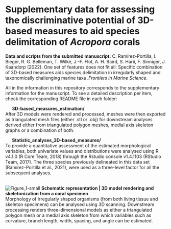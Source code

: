 
# Supplementary data for assessing the discriminative potential of 3D-based measures to aid species delimitation of <i>Acropora</i> corals

<b>Data and scripts from the submitted manuscript:</b> C. Ramírez-Portilla, I. Bieger, R. G. Belleman, T. Wilke, J.-F. Flot, A. H. Baird, S. Harii, F. Sinniger, J. Kaandorp (2022). One set of features does not fit all: Specific combination of 3D-based measures aids species delimitation in irregularly shaped and taxonomically challenging marine taxa .<i>Frontiers in Marine Science</i>. 

All in the information in this repository corresponds to the supplementary information for the manuscript. To see a detailed description per item, check the corresponding README file in each folder:

&ensp;&ensp;&ensp;<b>3D-based_measures_estimation/</b><br>
After 3D models were rendered and processed, meshes were then exported as triangulated mesh files (either .stl or .obj) for downstream analyses derived either from triangulated polygon meshes, medial axis skeleton graphs or a combination of both.


&ensp;&ensp;&ensp;<b>Statistic_analyses_3D-based_measures/</b><br>
To provide a quantitative assessment of the estimated morphological variables, both univariate values and distributions were analysed using R v4.1.0 (R Core Team, 2018) through the Rstudio console v1.4.1103 (RStudio Team, 2017). The three species previously delineated in this data set (Ramírez-Portilla et al., 2021), were used as a three-level factor for all the subsequent analyses.
  <br>
  <br>

![Figure_1-small](https://user-images.githubusercontent.com/11543453/151869282-af217ebd-9643-45c5-9eda-5315dfb60649.png)
<b> Schematic representation | 3D model rendering and skeletonization from a coral specimen </b><br> 
Morphology of irregularly shaped organisms (from both living tissue and skeleton specimens) can be analysed using 3D scanning. Downstream processing renders three-dimensional models as either a triangulated polygon mesh or a medial axis skeleton from which variables such as curvature, branch length, width, spacing, and angle can be estimated.
